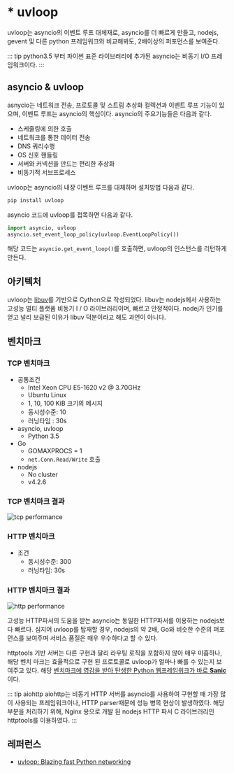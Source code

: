 # * uvloop
<Author name='Hidekuma' />
uvloop는 asyncio의 이벤트 루프 대체재로,  asyncio를 더 빠르게 만들고,  nodejs, gevent 및 다른 python 프레임워크와 비교해봐도, 2배이상의 퍼포먼스를 보여준다.

::: tip
python3.5 부터 파이썬 표준 라이브러리에 추가된 asyncio는 비동기 I/O 프레임워크이다.
:::

## asyncio & uvloop
asnycio는 네트워크 전송, 프로토콜 및 스트림 추상화 컬렉션과 이벤트 루프 기능이 있으며, 이벤트 루프는 asyncio의 핵심이다. asyncio의 주요기능들은 다음과 같다.
- 스케줄링에 의한 호출
- 네트워크를 통한 데이터 전송
- DNS 쿼리수행
- OS 신호 핸들링
- 서버와 커넥션을 만드는 편리한 추상화
- 비동기적 서브프로세스
 
uvloop는 asyncio의 내장 이벤트 루프를 대체하며 설치방법 다음과 같다.
```bash
pip install uvloop
```
asyncio 코드에 uvloop를 접목하면 다음과 같다.
```python
import asyncio, uvloop
asyncio.set_event_loop_policy(uvloop.EventLoopPolicy())
```
해당 코드는 `asyncio.get_event_loop()`를 호출하면, uvloop의 인스턴스를 리턴하게 만든다.

## 아키텍처 
uvloop는 [libuv](http://libuv.org/)를 기반으로 Cython으로 작성되었다.
libuv는 nodejs에서 사용하는 고성능 멀티 플랫폼 비동기 I / O 라이브러리이며, 빠르고 안정적이다. nodej가 인기를 얻고 널리 보급된 이유가 libuv 덕분이라고 해도 과언이 아니다.

## 벤치마크
### TCP 벤치마크
- 공통조건
    - Intel Xeon CPU E5-1620 v2 @ 3.70GHz
    - Ubuntu Linux
    - 1, 10, 100 KiB 크기의 메시지
    - 동시성수준: 10
    - 러닝타임 : 30s
- asyncio, uvloop
    - Python 3.5
- Go
    - GOMAXPROCS = 1
    - `net.Conn.Read/Write` 호출
- nodejs
    - No cluster
    - v4.2.6

### TCP 벤치마크 결과
<img :src="$withBase('/uvloop/tcp-perf.png')" alt="tcp performance">

### HTTP 벤치마크
- 조건
    - 동시성수준: 300
    - 러닝타임: 30s

### HTTP 벤치마크 결과
<img :src="$withBase('/uvloop/http-perf.png')" alt="http performance">

고성능 HTTP파서의 도움을 받는 asyncio는 동일한 HTTP파서를 이용하는 nodejs보다 빠르다. 심지어 uvloop를 탑재할 경우, nodejs의 약 2배,  Go와 비슷한 수준의 퍼포먼스를 보여주며 서비스 품질은 매우 우수하다고 할 수 있다.

httptools 기반 서버는 다른 구현과 달리 라우팅 로직을 포함하지 않아 매우 미흡하나, 해당 벤치 마크는 효율적으로 구현 된 프로토콜로 uvloop가 얼마나 빠를 수 있는지 보여주고 있다. 해당 <U>벤치마크에 영감을 받아 탄생한 Python 웹프레임워크가 바로 **Sanic**</U>이다.

::: tip aiohttp
aiohttp는 비동기 HTTP 서버를 asyncio를 사용하여 구현할 때 가장 많이 사용되는 프레임워크이나, HTTP parser때문에 성능 병목 현상이 발생하였다. 해당 부분을 처리하기 위해, Nginx 용으로 개발 된 nodejs HTTP 파서 C 라이브러리인 httptools를 이용하였다.
:::

## 레퍼런스
- [uvloop: Blazing fast Python networking](https://magic.io/blog/uvloop-blazing-fast-python-networking/)
